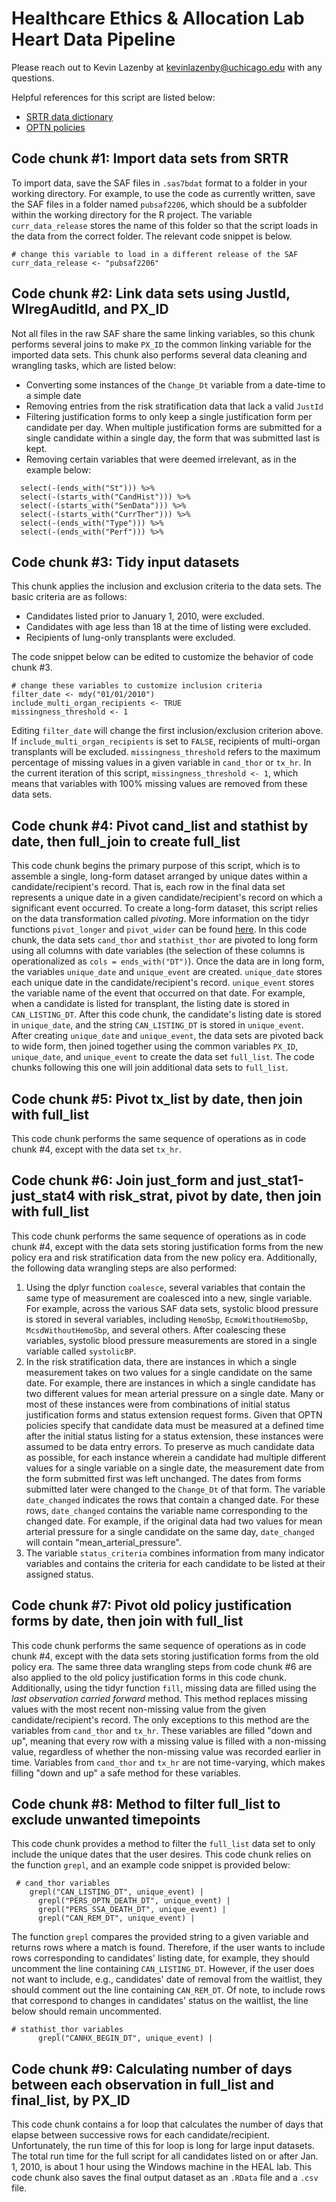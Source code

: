 # Healthcare Ethics & Allocation Lab Heart Data Pipeline

Please reach out to Kevin Lazenby at kevinlazenby@uchicago.edu with any questions.

Helpful references for this script are listed below:
- [SRTR data dictionary](https://www.srtr.org/requesting-srtr-data/saf-data-dictionary/)
- [OPTN policies](https://optn.transplant.hrsa.gov/media/eavh5bf3/optn_policies.pdf)

## Code chunk #1: Import data sets from SRTR
To import data, save the SAF files in `.sas7bdat` format to a folder in your working directory. For example, to use the code as currently written, save the SAF files in a folder named `pubsaf2206`, which should be a subfolder within the working directory for the R project. The variable `curr_data_release` stores the name of this folder so that the script loads in the data from the correct folder. The relevant code snippet is below.

```
# change this variable to load in a different release of the SAF
curr_data_release <- "pubsaf2206"
```

## Code chunk #2: Link data sets using JustId, WlregAuditId, and PX_ID
Not all files in the raw SAF share the same linking variables, so this chunk performs several joins to make `PX_ID` the common linking variable for the imported data sets. This chunk also performs several data cleaning and wrangling tasks, which are listed below:
- Converting some instances of the `Change_Dt` variable from a date-time to a simple date
- Removing entries from the risk stratification data that lack a valid `JustId`
- Filtering justification forms to only keep a single justification form per candidate per day. When multiple justification forms are submitted for a single candidate within a single day, the form that was submitted last is kept.
- Removing certain variables that were deemed irrelevant, as in the example below:
```
  select(-(ends_with("St"))) %>% 
  select(-(starts_with("CandHist"))) %>%
  select(-(starts_with("SenData"))) %>%
  select(-(starts_with("CurrTher"))) %>%
  select(-(ends_with("Type"))) %>%
  select(-(ends_with("Perf"))) %>%
```

## Code chunk #3: Tidy input datasets
This chunk applies the inclusion and exclusion criteria to the data sets. The basic criteria are as follows:
- Candidates listed prior to January 1, 2010, were excluded.
- Candidates with age less than 18 at the time of listing were excluded.
- Recipients of lung-only transplants were excluded.

The code snippet below can be edited to customize the behavior of code chunk #3.
```
# change these variables to customize inclusion criteria
filter_date <- mdy("01/01/2010")
include_multi_organ_recipients <- TRUE
missingness_threshold <- 1
```

Editing `filter_date` will change the first inclusion/exclusion criterion above. If `include_multi_organ_recipients` is set to `FALSE`, recipients of multi-organ transplants will be excluded. `missingness_threshold` refers to the maximum percentage of missing values in a given variable in `cand_thor` or `tx_hr`. In the current iteration of this script, `missingness_threshold <- 1`, which means that variables with 100% missing values are removed from these data sets.

## Code chunk #4: Pivot cand_list and stathist by date, then full_join to create full_list
This code chunk begins the primary purpose of this script, which is to assemble a single, long-form dataset arranged by unique dates within a candidate/recipient's record. That is, each row in the final data set represents a unique date in a given candidate/recipient's record on which a significant event occurred. To create a long-form dataset, this script relies on the data transformation called *pivoting*. More information on the tidyr functions `pivot_longer` and `pivot_wider` can be found [here](https://tidyr.tidyverse.org/articles/pivot.html). In this code chunk, the data sets `cand_thor` and `stathist_thor` are pivoted to long form using all columns with date variables (the selection of these columns is operationalized as `cols = ends_with("DT")`). Once the data are in long form, the variables `unique_date` and `unique_event` are created. `unique_date` stores each unique date in the candidate/recipient's record. `unique_event` stores the variable name of the event that occurred on that date. For example, when a candidate is listed for transplant, the listing date is stored in `CAN_LISTING_DT`. After this code chunk, the candidate's listing date is stored in `unique_date`, and the string `CAN_LISTING_DT` is stored in `unique_event`. After creating `unique_date` and `unique_event`, the data sets are pivoted back to wide form, then joined together using the common variables `PX_ID`, `unique_date`, and `unique_event` to create the data set `full_list`. The code chunks following this one will join additional data sets to `full_list`.

## Code chunk #5: Pivot tx_list by date, then join with full_list
This code chunk performs the same sequence of operations as in code chunk #4, except with the data set `tx_hr`.

## Code chunk #6: Join just_form and just_stat1-just_stat4 with risk_strat, pivot by date, then join with full_list
This code chunk performs the same sequence of operations as in code chunk #4, except with the data sets storing justification forms from the new policy era and risk stratification data from the new policy era. Additionally, the following data wrangling steps are also performed:
1. Using the dplyr function `coalesce`, several variables that contain the same type of measurement are coalesced into a new, single variable. For example, across the various SAF data sets, systolic blood pressure is stored in several variables, including `HemoSbp`, `EcmoWithoutHemoSbp`, `McsdWithoutHemoSbp`, and several others. After coalescing these variables, systolic blood pressure measurements are stored in a single variable called `systolicBP`.
2. In the risk stratification data, there are instances in which a single measurement takes on two values for a single candidate on the same date. For example, there are instances in which a single candidate has two different values for mean arterial pressure on a single date. Many or most of these instances were from combinations of initial status justification forms and status extension request forms. Given that OPTN policies specify that candidate data must be measured at a defined time after the initial status listing for a status extension, these instances were assumed to be data entry errors. To preserve as much candidate data as possible, for each instance wherein a candidate had multiple different values for a single variable on a single date, the measurement date from the form submitted first was left unchanged. The dates from forms submitted later were changed to the `Change_Dt` of that form. The variable `date_changed` indicates the rows that contain a changed date. For these rows, `date_changed` contains the variable name corresponding to the changed date. For example, if the original data had two values for mean arterial pressure for a single candidate on the same day, `date_changed` will contain "mean_arterial_pressure".
3. The variable `status_criteria` combines information from many indicator variables and contains the criteria for each candidate to be listed at their assigned status.

## Code chunk #7: Pivot old policy justification forms by date, then join with full_list
This code chunk performs the same sequence of operations as in code chunk #4, except with the data sets storing justification forms from the old policy era. The same three data wrangling steps from code chunk #6 are also applied to the old policy justification forms in this code chunk. Additionally, using the tidyr function `fill`, missing data are filled using the *last observation carried forward* method. This method replaces missing values with the most recent non-missing value from the given candidate/recipient's record. The only exceptions to this method are the variables from `cand_thor` and `tx_hr`. These variables are filled "down and up", meaning that every row with a missing value is filled with a non-missing value, regardless of whether the non-missing value was recorded earlier in time. Variables from `cand_thor` and `tx_hr` are not time-varying, which makes filling "down and up" a safe method for these variables.

## Code chunk #8: Method to filter full_list to exclude unwanted timepoints
This code chunk provides a method to filter the `full_list` data set to only include the unique dates that the user desires. This code chunk relies on the function `grepl`, and an example code snippet is provided below:
```
 # cand_thor variables
    grepl("CAN_LISTING_DT", unique_event) |
      grepl("PERS_OPTN_DEATH_DT", unique_event) |
      grepl("PERS_SSA_DEATH_DT", unique_event) |
      grepl("CAN_REM_DT", unique_event) |
```
The function `grepl` compares the provided string to a given variable and returns rows where a match is found. Therefore, if the user wants to include rows corresponding to candidates' listing date, for example, they should uncomment the line containing `CAN_LISTING_DT`. However, if the user does not want to include, e.g., candidates' date of removal from the waitlist, they should comment out the line containing `CAN_REM_DT`. Of note, to include rows that correspond to changes in candidates' status on the waitlist, the line below should remain uncommented.
```
# stathist_thor variables
      grepl("CANHX_BEGIN_DT", unique_event) |
```

## Code chunk #9: Calculating number of days between each observation in full_list and final_list, by PX_ID
This code chunk contains a for loop that calculates the number of days that elapse between successive rows for each candidate/recipient. Unfortunately, the run time of this for loop is long for large input datasets. The total run time for the full script for all candidates listed on or after Jan. 1, 2010, is about 1 hour using the Windows machine in the HEAL lab. This code chunk also saves the final output dataset as an `.RData` file and a `.csv` file.
